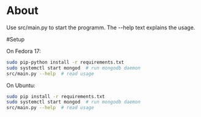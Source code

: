 # About

Use src/main.py to start the programm. The --help text explains the usage.

#Setup

On Fedora 17:
```bash
sudo pip-python install -r requirements.txt
sudo systemctl start mongod  # run mongodb daemon
src/main.py --help  # read usage
```

On Ubuntu:
```bash
sudo pip install -r requirements.txt
sudo systemctl start mongod  # run mongodb daemon
src/main.py --help  # read usage
```
